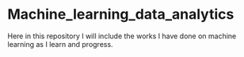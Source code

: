 # Machine_learning_data_analytics
Here in this repository I will include the works I have done on machine learning as I learn and progress.

